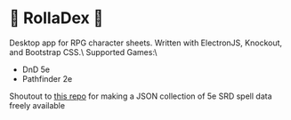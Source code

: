 # 🎲 RollaDex 🎲
Desktop app for RPG character sheets.  Written with ElectronJS, Knockout, and Bootstrap CSS.\\
Supported Games:\\
- DnD 5e
- Pathfinder 2e

Shoutout to [this repo](https://github.com/vorpalhex/srd_spells) for making a JSON collection of 5e SRD spell data freely available